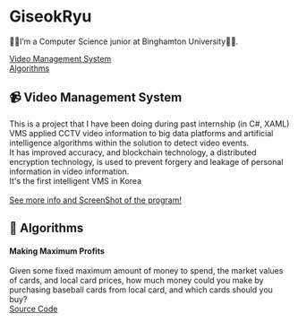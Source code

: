 # GiseokRyu
👋🏻I’m a Computer Science junior at Binghamton University👋🏻.

[Video Management System](#video-management-system) <br/>
[Algorithms](#algorithms) <br/>

## 📹 Video Management System
This is a project that I have been doing during past internship (in C#, XAML) <br/>
VMS applied CCTV video information to big data platforms and artificial intelligence algorithms within the solution to detect video events.</br> It has improved accuracy, and blockchain technology, a distributed encryption technology, is used to prevent forgery and leakage of personal information in video information.</br> It's the first intelligent VMS in Korea<br/>
<br/>[See more info and ScreenShot of the program!](https://github.com/payton970/GiseokRyu/tree/main/VMS)

## 📝 Algorithms
#### Making Maximum Profits
Given some fixed maximum amount of money to spend, the market values of cards, and local card prices, 
how much money could you make by purchasing baseball cards from local card, and which cards should you buy?
<br/>[Source Code](https://github.com/payton970/GiseokRyu/tree/main/Algorithms/MaximumProfit)

